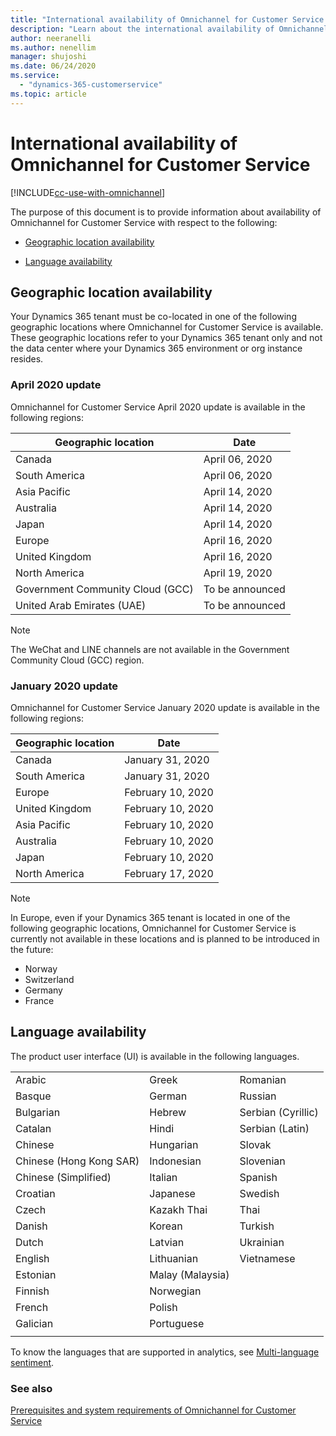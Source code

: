 ```yaml
---
title: "International availability of Omnichannel for Customer Service | MicrosoftDocs"
description: "Learn about the international availability of Omnichannel for Customer Service. This topic explains the language and geographic availability."
author: neeranelli
ms.author: nenellim
manager: shujoshi
ms.date: 06/24/2020
ms.service: 
  - "dynamics-365-customerservice"
ms.topic: article
---
```

# International availability of Omnichannel for Customer Service

[!INCLUDE[cc-use-with-omnichannel](../includes/cc-use-with-omnichannel.md)]

The purpose of this document is to provide information about availability of Omnichannel for Customer Service with respect to the following:

- [Geographic location availability](#geographic-location-availability)

- [Language availability](#language-availability)

## Geographic location availability

Your Dynamics 365 tenant must be co-located in one of the following geographic locations where Omnichannel for Customer Service is available. These geographic locations refer to your Dynamics 365 tenant only and not the data center where your Dynamics 365 environment or org instance resides.

### April 2020 update

Omnichannel for Customer Service April 2020 update is available in the following regions:

|   Geographic location                     |            Date      |
|-------------------------------------------|----------------------|
| Canada                                    |   April 06, 2020     |  
| South America                             |   April 06, 2020     |  
| Asia Pacific                              |   April 14, 2020     |
| Australia                                 |   April 14, 2020     |
| Japan                                     |   April 14, 2020     |
| Europe                                    |   April 16, 2020     |
| United Kingdom                            |   April 16, 2020     |
| North America                             |   April 19, 2020     |
| Government Community Cloud (GCC)          |   To be announced    |
| United Arab Emirates (UAE)                |   To be announced    |

  > [!NOTE]
  > The WeChat and LINE channels are not available in the Government Community Cloud (GCC) region.
  
### January 2020 update

Omnichannel for Customer Service January 2020 update is available in the following regions:

|   Geographic location                     |            Date      |
|-------------------------------------------|----------------------|
| Canada                                    |   January 31, 2020   |  
| South America                             |   January 31, 2020   |
| Europe                                    |   February 10, 2020  |
| United Kingdom                            |   February 10, 2020  |
| Asia Pacific                              |   February 10, 2020  |
| Australia                                 |   February 10, 2020  |
| Japan                                     |   February 10, 2020  |
| North America                             |   February 17, 2020  |

> [!Note]
>
> In Europe, even if your Dynamics 365 tenant is located in one of the following geographic locations, Omnichannel for Customer Service is currently not available in these locations and is planned to be introduced in the future:
> - Norway
> - Switzerland
> - Germany
> - France

## Language availability

The product user interface (UI) is available in the following languages.

|                         |                   |                     |
|-------------------------|-------------------|---------------------|
| Arabic                  | Greek             | Romanian            |
| Basque                  | German            | Russian             |
| Bulgarian               | Hebrew            | Serbian (Cyrillic)  |
| Catalan                 | Hindi             | Serbian (Latin)     |
| Chinese                 | Hungarian​         | Slovak              |
| Chinese (Hong Kong SAR) | Indonesian        | Slovenian           |
| Chinese (Simplified)    | Italian           | Spanish             |
| Croatian                | Japanese          | Swedish             |
| Czech                   |Kazakh Thai        | Thai                |
| Danish                  | Korean            | Turkish             |
| Dutch                   | Latvian           | Ukrainian           |
| English                 | Lithuanian        | Vietnamese          |
| Estonian                |Malay (Malaysia)   |                     |
| Finnish                 | Norwegian         |                     |
| French                  | Polish            |                     |
| Galician                | Portuguese        |                     |
|                         |                   |                     |

To know the languages that are supported in analytics, see [Multi-language sentiment](administrator/enable-sentiment-analysis.md#multi-language-sentiment).

### See also

[Prerequisites and system requirements of Omnichannel for Customer Service](system-requirements-omnichannel.md)
